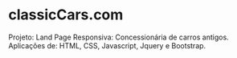 # classicCars.com
Projeto: Land Page Responsiva: Concessionária de carros antigos.
Aplicações de: HTML, CSS, Javascript, Jquery e Bootstrap.
